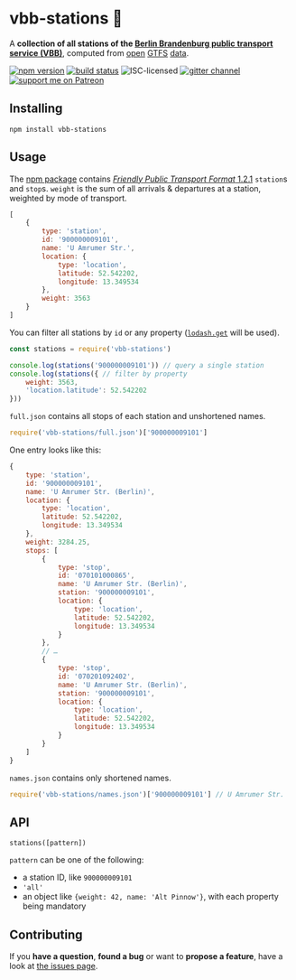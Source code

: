 # vbb-stations 🚏

A **collection of all stations of the [Berlin Brandenburg public transport service (VBB)](http://www.vbb.de/)**, computed from [open](https://daten.berlin.de/datensaetze/vbb-fahrplandaten-gtfs) [GTFS](https://developers.google.com/transit/gtfs/) [data](https://vbb-gtfs.jannisr.de/).

[![npm version](https://img.shields.io/npm/v/vbb-stations.svg)](https://www.npmjs.com/package/vbb-stations)
[![build status](https://img.shields.io/travis/derhuerst/vbb-stations.svg)](https://travis-ci.org/derhuerst/vbb-stations)
![ISC-licensed](https://img.shields.io/github/license/derhuerst/vbb-stations.svg)
[![gitter channel](https://badges.gitter.im/derhuerst/vbb-rest.svg)](https://gitter.im/derhuerst/vbb-rest)
[![support me on Patreon](https://img.shields.io/badge/support%20me-on%20patreon-fa7664.svg)](https://patreon.com/derhuerst)


## Installing

```shell
npm install vbb-stations
```


## Usage

The [npm package](https://npmjs.com/vbb-stations) contains [*Friendly Public Transport Format* 1.2.1](https://github.com/public-transport/friendly-public-transport-format/blob/1.2.1/spec/readme.md) `station`s and `stop`s. `weight` is the sum of all arrivals & departures at a station, weighted by mode of transport.

```js
[
	{
		type: 'station',
		id: '900000009101',
		name: 'U Amrumer Str.',
		location: {
			type: 'location',
			latitude: 52.542202,
			longitude: 13.349534
		},
		weight: 3563
	}
]
```

You can filter all stations by `id` or any property ([`lodash.get`](https://lodash.com/docs/#get) will be used).

```js
const stations = require('vbb-stations')

console.log(stations('900000009101')) // query a single station
console.log(stations({ // filter by property
	weight: 3563,
	'location.latitude': 52.542202
}))
```

`full.json` contains all stops of each station and unshortened names.

```js
require('vbb-stations/full.json')['900000009101']
```

One entry looks like this:

```js
{
	type: 'station',
	id: '900000009101',
	name: 'U Amrumer Str. (Berlin)',
	location: {
		type: 'location',
		latitude: 52.542202,
		longitude: 13.349534
	},
	weight: 3284.25,
	stops: [
		{
			type: 'stop',
			id: '070101000865',
			name: 'U Amrumer Str. (Berlin)',
			station: '900000009101',
			location: {
				type: 'location',
				latitude: 52.542202,
				longitude: 13.349534
			}
		},
		// …
		{
			type: 'stop',
			id: '070201092402',
			name: 'U Amrumer Str. (Berlin)',
			station: '900000009101',
			location: {
				type: 'location',
				latitude: 52.542202,
				longitude: 13.349534
			}
		}
	]
}
```

`names.json` contains only shortened names.

```js
require('vbb-stations/names.json')['900000009101'] // U Amrumer Str.
```


## API

`stations([pattern])`

`pattern` can be one of the following:

- a station ID, like `900000009101`
- `'all'`
- an object like `{weight: 42, name: 'Alt Pinnow'}`, with each property being mandatory


## Contributing

If you **have a question**, **found a bug** or want to **propose a feature**, have a look at [the issues page](https://github.com/derhuerst/vbb-stations/issues).
